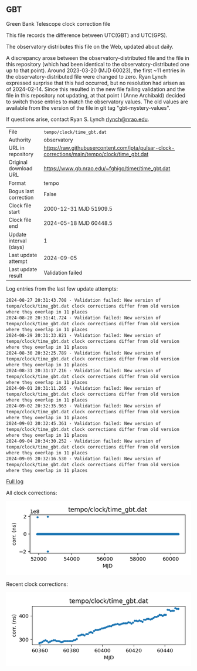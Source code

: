 
## GBT

Green Bank Telescope clock correction file

This file records the difference between UTC(GBT) and UTC(GPS).

The observatory distributes this file on the Web, updated about daily.

A discrepancy arose between the observatory-distributed file and the
file in this repository (which had been identical to the 
observatory-distributed one up to that point). Around 
2023-03-20 (MJD 60023), the first ~11 entries in the 
observatory-distributed file were changed to zero.
Ryan Lynch expressed surprise that this had occurred, but no
resolution had arisen as of 2024-02-14. Since this resulted in
the new file failing validation and the file in this repository
not updating, at that point I (Anne Archibald) decided to
switch those entries to match the observatory values. The old values
are available from the version of the file in git tag 
"gbt-mystery-values".

If questions arise, contact Ryan S. Lynch <rlynch@nrao.edu>.

|     |     |
|:--- |:--- |
| File | `tempo/clock/time_gbt.dat` |
| Authority | observatory |
| URL in repository | <https://raw.githubusercontent.com/ipta/pulsar-clock-corrections/main/tempo/clock/time_gbt.dat> |
| Original download URL | <https://www.gb.nrao.edu/~fghigo/timer/time_gbt.dat> |
| Format | tempo |
| Bogus last correction | False |
| Clock file start | 2000-12-31 MJD 51909.5 |
| Clock file end | 2024-05-18 MJD 60448.5 |
| Update interval (days) | 1 |
| Last update attempt | 2024-09-05 |
| Last update result | Validation failed |

Log entries from the last few update attempts:
```
2024-08-27 20:31:43.708 - Validation failed: New version of tempo/clock/time_gbt.dat clock corrections differ from old version where they overlap in 11 places
2024-08-28 20:31:41.724 - Validation failed: New version of tempo/clock/time_gbt.dat clock corrections differ from old version where they overlap in 11 places
2024-08-29 20:31:33.821 - Validation failed: New version of tempo/clock/time_gbt.dat clock corrections differ from old version where they overlap in 11 places
2024-08-30 20:32:25.789 - Validation failed: New version of tempo/clock/time_gbt.dat clock corrections differ from old version where they overlap in 11 places
2024-08-31 20:31:17.216 - Validation failed: New version of tempo/clock/time_gbt.dat clock corrections differ from old version where they overlap in 11 places
2024-09-01 20:31:11.265 - Validation failed: New version of tempo/clock/time_gbt.dat clock corrections differ from old version where they overlap in 11 places
2024-09-02 20:32:35.963 - Validation failed: New version of tempo/clock/time_gbt.dat clock corrections differ from old version where they overlap in 11 places
2024-09-03 20:32:45.361 - Validation failed: New version of tempo/clock/time_gbt.dat clock corrections differ from old version where they overlap in 11 places
2024-09-04 20:34:30.252 - Validation failed: New version of tempo/clock/time_gbt.dat clock corrections differ from old version where they overlap in 11 places
2024-09-05 20:32:16.530 - Validation failed: New version of tempo/clock/time_gbt.dat clock corrections differ from old version where they overlap in 11 places
```
[Full log](https://raw.githubusercontent.com/ipta/pulsar-clock-corrections/main/log/tempo/clock/time_gbt.dat.log)


All clock corrections:

![plot of all clock corrections](time_gbt.dat.png "All corrections")

Recent clock corrections:

![plot of recent clock corrections](time_gbt.dat.short.png "Recent corrections")

